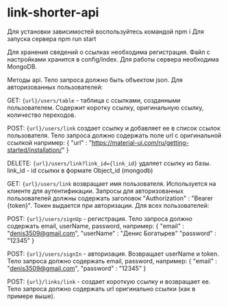# link-shorter-api
Для установки зависимостей воспользуйтесь командой npm i
Для запуска сервера npm run start

Для хранения сведений о ссылках необходима регистрация.
Файл с настройками хранится в config/index. 
Для работы сервера необходима MongoDB.

Методы api.
Тело запроса должно быть объектом json.
Для авторизованных пользователей:

GET: `{url}/users/table` - таблица с ссылками, созданными пользователем. 
Содержит коротку ссылку, оригинальную ссылку, количество переходов.

POST:  `{url}/users/link` создает ссылку и добавляет ее в список ссылок пользователя. 
Тело запроса должно содержать поле url с оригинальной ссылкой например:
{
	"url" : "https://material-ui.com/ru/getting-started/installation/"
}

DELETE:  `{url}/users/link?link_id={link_id}` удаляет ссылку из базы. link_id - id ссылки в формате Object_id (mongodb)
 

GET: `{url}/users/link` возвращает имя пользователя. Используется на клиенте для аутентификации.
Запросы для авторизованных пользователей должны содержать заголовок "Authorization" : "Bearer {token}". Токен выдается при авторизации.
Для всех пользователей: 

POST: `{url}/users/signUp` - регистрация. Тело запроса должно содержать email, userName, password, например: 
{
	"email" : "denis3509@gmail.com",
	"userName" : "Денис Богатырев"
	"password" : "12345"
}

POST: `{url}/users/signIn` - авторизация. Возвращает userName и token. Тело запроса должно содержать email, password, например: 
{
	"email" : "denis3509@gmail.com",
	"password" : "12345"
}
 
POST: `{url}/links/link` - создает короткую ссылку и возвращает ее. 
Тело запроса должно содержать url оригинально ссылки (как в примере выше).

